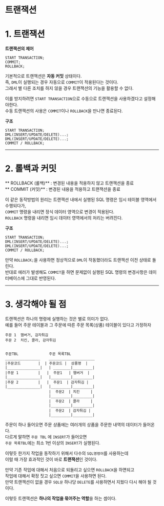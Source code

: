 트랜잭션
=======================
# 1. 트랜잭션
**트랜잭션의 제어**
```
START TRANSACTION;
COMMIT;
ROLLBACK;
```
기본적으로 트랜잭션은 **자동 커밋** 상태이다.    
즉, ```DML```이 실행되는 경우 자동으로 ```COMMIT```이 적용된다는 것이다.      
그래서 별 다른 조치를 하지 않을 경우 트랜잭션의 기능을 활용할 수 없다.     
       
이를 방지하려면 ```START TRANSACTION```으로 수동으로 트랜잭션을 사용하겠다고 설정해야한다.    
수동 트랜잭션의 사용은 ```COMMIT```이나 ```ROLLBACK```을 만나면 종료된다.     
  
**구조**  
```
START TRANSACTION;
DML(INSERT/UPDATE/DELETE)...;
DML(INSERT/UPDATE/DELETE)...;
COMMIT / ROLLBACK;
```
  
***  
# 2. 롤백과 커밋
** ROLLBACK (롤백)** : 변경된 내용을 적용하지 않고 트랜잭션을 종료    
** COMMIT (커밋)** : 변경된 내용을 적용하고 트랜잭션을 종료    
    
이 같은 동작방법의 원리는 트랜잭션 내에서 실행된 SQL 명령은 임시 테이블 영역에서 수행되다가,  
```COMMIT``` 명령을 내리면 정식 데이터 영역으로 변경이 적용된다.       
```ROLLBACK``` 명령을 내리면 임시 데이터 영역에서의 처리는 버려진다.     
  
**구조**  
```
START TRANSACTION;
DML(INSERT/UPDATE/DELETE)...;
DML(INSERT/UPDATE/DELETE)...;
COMMIT / ROLLBACK;
```

만약 ```ROLLBACK;```을 사용하면 정상적으로 ```DML```이 작동했더라도 트랜잭션 이전 상태로 돌린다.    
반대로 에러가 발생해도 ```COMMIT```을 하면 문제없이 실행된 SQL 명령의 변경사항은 데이터베이스에 그대로 반영된다.  
  
***    
# 3. 생각해야 될 점
트랜잭션은 하나의 명령에 실행하는 것은 별로 의미가 없다.     
예를 들어 주문 테이블과 그 주문에 따른 주문 목록(상품) 테이블이 있다고 가정하자     
```  
주문 1  햄버거, 감자튀김
주문 2  치킨, 콜라, 감자튀김      


주문TBL              주문 목록TBL
________________    _____________________
|주문코드        |  | 주문코드 |  상품명  |
|_______________|   | ________|_________|
|주문 1         |   |  주문1   | 햄버거  |
|_______________|   |_________|_________|
|주문 2         |   |  주문1  | 감자튀김 | 
|_______________|   |_________|_________|    
                    |  주문2  | 치킨     |
                    |_________|_________|
                    |  주문2  | 콜라     | 
                    |_________|_________|    
                    |  주문2  | 감자튀김 | 
                    |_________|_________|    
```     
주문이 하나 들어오면 주문 상품에는 여러개의 상품을 주문한 내역의 데이터가 들어온다.      
다르게 말하면 ```주문 TBL``` 에 ```INSERT```가 들어오면      
```주문 목록TBL```에는 최소 1번 이상의 ```INSERT```가 실행된다.      
      
이렇듯 한가지 작업을 동작하기 위해서 다수의 ```SQL명령어```를 사용하는데        
이럴 때 가장 효과적인 것이 바로 **트랜잭션**인 것이다.   
    
만약 기존 작업에 대해서 처음으로 되돌리고 싶으면 ```ROLLBACK```을 하면되고  
작업에 대해서 확정 짓고 싶으면 ```COMMIT```을 사용하면 된다.    
만약 트랜잭션이 없을 경우 ```SQL문``` 하나당 ```DELETE```를 사용하면서 지웠다 다시 해야 될 것이다.    
  
이렇듯 트랜잭션은 **하나의 작업을 묶어주는 역할**을 하는 셈이다.   
